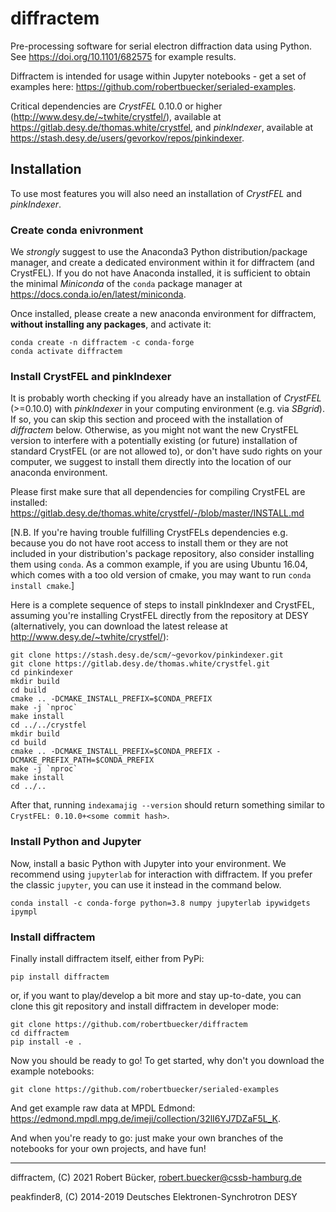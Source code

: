 # diffractem

Pre-processing software for serial electron diffraction data using Python.
See https://doi.org/10.1101/682575 for example results.

Diffractem is intended for usage within Jupyter notebooks - get a set of examples here: https://github.com/robertbuecker/serialed-examples.

Critical dependencies are _CrystFEL_ 0.10.0 or higher (http://www.desy.de/~twhite/crystfel/), available at https://gitlab.desy.de/thomas.white/crystfel, 
and _pinkIndexer_, available at https://stash.desy.de/users/gevorkov/repos/pinkindexer.

## Installation
To use most features you will also need an installation of _CrystFEL_ and _pinkIndexer_.

### Create conda enivronment
We _strongly_ suggest to use the Anaconda3 Python distribution/package manager, and create a dedicated environment within it for diffractem (and CrystFEL).
If you do not have Anaconda installed, it is sufficient to obtain the minimal _Miniconda_  of the `conda` package manager at https://docs.conda.io/en/latest/miniconda.

Once installed, please create a new anaconda environment for diffractem, **without installing any packages**, and activate it:
```
conda create -n diffractem -c conda-forge
conda activate diffractem
```
### Install CrystFEL and pinkIndexer
It is probably worth checking if you already have an installation of _CrystFEL_ (>=0.10.0) with _pinkIndexer_ in your computing environment (e.g. via _SBgrid_).
If so, you can skip this section and proceed with the installation of _diffractem_ below.
Otherwise, as you might not want the new CrystFEL version to interfere with a potentially existing (or future) installation of standard CrystFEL (or are  not allowed to), or don't have sudo rights on your computer, we suggest to install them directly into the location of our anaconda environment.

Please first make sure that all dependencies for compiling CrystFEL are installed:
https://gitlab.desy.de/thomas.white/crystfel/-/blob/master/INSTALL.md

[N.B. If you're having trouble fulfilling CrystFELs dependencies e.g. because you do not have root access to install them or they are not included in your distribution's package repository, also consider installing them using `conda`.
As a common example, if you are using Ubuntu 16.04, which comes with a too old version of cmake, you may want to run `conda install cmake`.]

Here is a complete sequence of steps to install pinkIndexer and CrystFEL, assuming you're installing CrystFEL directly from the repository at DESY (alternatively, you can download the latest release at http://www.desy.de/~twhite/crystfel/):

```
git clone https://stash.desy.de/scm/~gevorkov/pinkindexer.git
git clone https://gitlab.desy.de/thomas.white/crystfel.git
cd pinkindexer
mkdir build
cd build
cmake .. -DCMAKE_INSTALL_PREFIX=$CONDA_PREFIX
make -j `nproc`
make install
cd ../../crystfel
mkdir build
cd build
cmake .. -DCMAKE_INSTALL_PREFIX=$CONDA_PREFIX -DCMAKE_PREFIX_PATH=$CONDA_PREFIX
make -j `nproc`
make install
cd ../..
```

After that, running `indexamajig --version` should return something similar to `CrystFEL: 0.10.0+<some commit hash>`.

### Install Python and Jupyter 
Now, install a basic Python with Jupyter into your environment.
We recommend using `jupyterlab` for interaction with diffractem.
If you prefer the classic `jupyter`, you can use it instead in the command below.
```
conda install -c conda-forge python=3.8 numpy jupyterlab ipywidgets ipympl
```
### Install diffractem

Finally install diffractem itself, either from PyPi:
```
pip install diffractem
```
or, if you want to play/develop a bit more and stay up-to-date, you can clone this git repository and install diffractem in developer mode:
```
git clone https://github.com/robertbuecker/diffractem
cd diffractem
pip install -e .
```


Now you should be ready to go! To get started, why don't you download the example notebooks:
```
git clone https://github.com/robertbuecker/serialed-examples
```
And get example raw data at MPDL Edmond: https://edmond.mpdl.mpg.de/imeji/collection/32lI6YJ7DZaF5L_K.

And when you're ready to go: just make your own branches of the notebooks for your own projects, and have fun!

---
diffractem, (C) 2021 Robert Bücker, robert.buecker@cssb-hamburg.de

peakfinder8, (C) 2014-2019 Deutsches Elektronen-Synchrotron DESY
